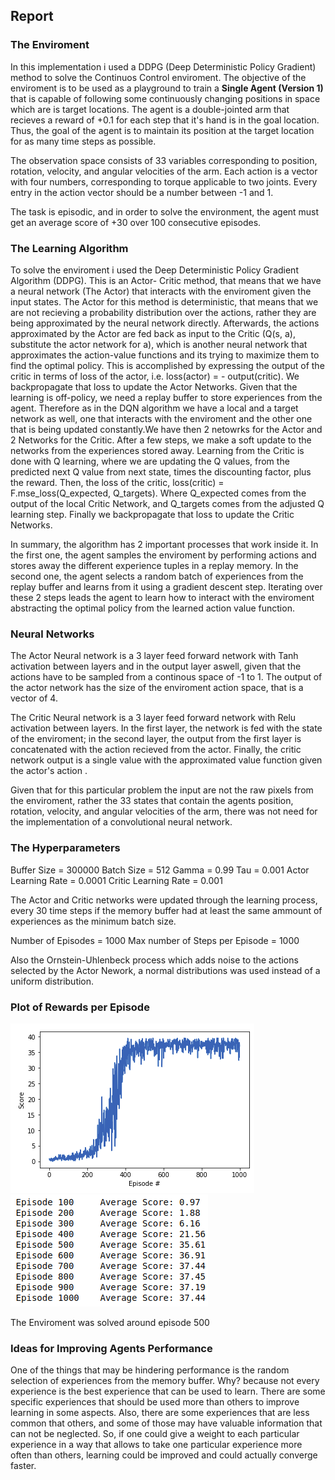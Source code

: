 ## Report

### The Enviroment
In this implementation i used a DDPG (Deep Deterministic Policy Gradient) method to solve the Continuos Control enviroment. 
The objective of the enviroment is to be used as a playground to train a **Single Agent (Version 1)** that is capable of following some continuously changing positions in space which are is target locations. The agent is a double-jointed arm that recieves a reward of +0.1 for each step that it's hand is in the goal location. Thus, the goal of the agent is to maintain its position at the target location for as many time steps as possible.

The observation space consists of 33 variables corresponding to position, rotation, velocity, and angular velocities of the arm. Each action is a vector with four numbers, corresponding to torque applicable to two joints. Every entry in the action vector should be a number between -1 and 1.

The task is episodic, and in order to solve the environment, the agent must get an average score of +30 over 100 consecutive episodes.

### The Learning Algorithm
To solve the enviroment i used the Deep Deterministic Policy Gradient Algorithm (DDPG). This is an Actor- Critic method, that means that we have a neural network (The Actor) that interacts with the enviroment given the input states. The Actor for this method is deterministic, that means that we are not recieving a probability distribution over the actions, rather they are being approximated by the neural network directly. Afterwards, the actions approximated by the Actor are fed back as input to the Critic (Q(s, a), substitute the actor network for a), which is another neural network that approximates the action-value functions and its trying to maximize them to find the optimal policy. This is accomplished by expressing the output of the critic in terms of loss of the actor, i.e. loss(actor) = - output(critic). We backpropagate that loss to update the Actor Networks. 
Given that the learning is off-policy, we need a replay buffer to store experiences from the agent. Therefore as in the DQN algorithm we have a local and a target network as well, one that interacts with the enviroment and the other one that is being updated constantly.We have then 2 netowrks for the Actor and 2 Networks for the Critic. After a few steps, we make a soft update to the networks from the experiences stored away. Learning from the Critic is done with Q learning, where we are updating the Q values, from the predicted  next Q value from next state, times the discounting factor, plus the reward. Then, the loss of the critic, loss(critic) = F.mse_loss(Q_expected, Q_targets). Where Q_expected comes from the output of the local Critic Network, and Q_targets comes from the adjusted Q learning step. Finally we backpropagate that loss to update the Critic Networks. 

In summary, the algorithm has 2 important processes that work inside it. In the first one, the agent samples the enviroment by performing actions and stores away the different experience tuples in a replay memory. In the second one, the agent selects a random batch of experiences from the replay buffer and learns from it using a gradient descent step. Iterating over these 2 steps leads the agent to learn how to interact with the enviroment abstracting the optimal policy from the learned action value function.

### Neural Networks
The Actor Neural network is a 3 layer feed forward network with Tanh activation between layers and in the output layer aswell, given that the actions have to be sampled from a continous space of -1 to 1. The output of the actor network has the size of the enviroment action space, that is a vector of 4. 

The Critic Neural network is a 3 layer feed forward network with Relu activation between layers. In the first layer, the network is fed with the state of the enviroment; in the second layer, the output from the first layer is concatenated with the action recieved from the actor. Finally, the critic network output is a single value with the approximated value function given the actor's action .

Given that for this particular problem the input are not the raw pixels from the enviroment, rather the 33 states that contain the agents position, rotation, velocity, and angular velocities of the arm, there was not need for the implementation of a convolutional neural network.

### The Hyperparameters
Buffer Size = 300000
Batch Size = 512
Gamma = 0.99
Tau = 0.001
Actor Learning Rate = 0.0001
Critic Learning Rate = 0.001

The Actor and Critic networks were updated through the learning process, every 30 time steps if the memory buffer had at least the same ammount of experiences as the minimum batch size.

Number of Episodes = 1000
Max number of Steps per Episode = 1000

Also the Ornstein-Uhlenbeck process which adds noise to the actions selected by the Actor Nework, a normal distributions was used instead of a uniform distribution.

### Plot of Rewards per Episode
![Image of Reward PLot](/training_results/reward_plot_ddpg.png)
![Image of Training Process](/training_results/training_process_ddpg.png)

The Enviroment was solved around episode 500

### Ideas for Improving Agents Performance
One of the things that may be hindering performance is the random selection of experiences from the memory buffer. Why? because not every experience is the best experience that can be used to learn. There are some specific experiences that should be used more than others to improve learning in some aspects. Also, there are some experiences that are less common that others, and some of those may have valuable information that can not be neglected. So, if one could give a weight to each particular experience in a way that allows to take one particular experience more often than others, learning could be improved and could actually converge faster.
